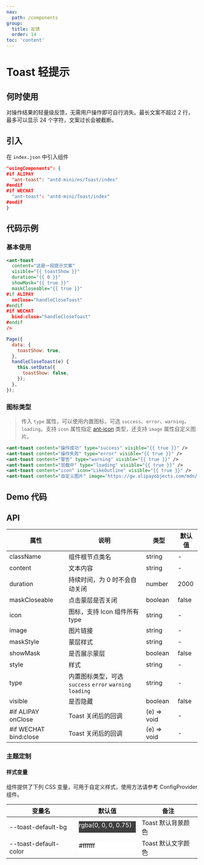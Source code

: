 ```yaml
---
nav:
  path: /components
group:
  title: 反馈
  order: 14
toc: 'content'
---
```


# Toast 轻提示

## 何时使用

对操作结果的轻量级反馈，无需用户操作即可自行消失。最长文案不超过 2 行，最多可以显示 24 个字符，文案过长会被截断。

## 引入

在 `index.json` 中引入组件

```json
"usingComponents": {
#if ALIPAY
  "ant-toast": "antd-mini/es/Toast/index"
#endif
#if WECHAT
  "ant-toast": "antd-mini/Toast/index"
#endif
}
```

## 代码示例

### 基本使用

```xml
<ant-toast
  content="这是一段提示文案"
  visible="{{ toastShow }}"
  duration="{{ 0 }}"
  showMask="{{ true }}"
  maskCloseable="{{ true }}"
#if ALIPAY
  onClose="handleCloseToast"
#endif
#if WECHAT
  bind:close="handleCloseToast"
#endif
/>
```

```js
Page({
  data: {
    toastShow: true,
  },
  handleCloseToast(e) {
    this.setData({
      toastShow: false,
    });
  },
});
```

### 图标类型

> 传入 `type` 属性，可以使用内置图标，可选 `success`、`error`、`warning`、`loading`。支持 `icon` 属性指定 [ant-icon](/components/icon) 类型，还支持 `image` 属性自定义图片。

```xml
<ant-toast content="操作成功" type="success" visible="{{ true }}" />
<ant-toast content="操作失败" type="error" visible="{{ true }}" />
<ant-toast content="警告" type="warning" visible="{{ true }}" />
<ant-toast content="加载中" type="loading" visible="{{ true }}" />
<ant-toast content="icon" icon="LikeOutline" visible="{{ true }}" />
<ant-toast content="自定义图片" image="https://gw.alipayobjects.com/mdn/rms_5118be/afts/img/A*4NPGQ66arP0AAAAAAAAAAAAAARQnAQ" visible="{{ true }}" />
```

## Demo 代码

<code src='../../demo/pages/Toast/index'></code>

## API

| 属性                  | 说明                                                     | 类型        | 默认值 |
| --------------------- | -------------------------------------------------------- | ----------- | ------ |
| className             | 组件根节点类名                                           | string      | -      |
| content               | 文本内容                                                 | string      | -      |
| duration              | 持续时间，为 0 时不会自动关闭                            | number      | 2000   |
| maskCloseable         | 点击蒙层是否关闭                                         | boolean     | false  |
| icon                  | 图标，支持 Icon 组件所有 type                            | string      | -      |
| image                 | 图片链接                                                 | string      | -      |
| maskStyle             | 蒙层样式                                                 | string      | -      |
| showMask              | 是否展示蒙层                                             | boolean     | false  |
| style                 | 样式                                                     | string      | -      |
| type                  | 内置图标类型，可选 `success` `error` `warning` `loading` | string      | -      |
| visible               | 是否隐藏                                                 | boolean     | false  |
| #if ALIPAY onClose    | Toast 关闭后的回调                                       | (e) => void | -      |
| #if WECHAT bind:close | Toast 关闭后的回调                                       | (e) => void | -      |

### 主题定制

#### 样式变量

组件提供了下列 CSS 变量，可用于自定义样式，使用方法请参考 ConfigProvider 组件。

| 变量名                | 默认值                                                                                                                    | 备注               |
| --------------------- | ------------------------------------------------------------------------------------------------------------------------- | ------------------ |
| --toast-default-bg    | <div style="width: 150px; height: 30px; background-color: rgba(0, 0, 0, 0.75); color: #ffffff;">rgba(0, 0, 0, 0.75)</div> | Toast 默认背景颜色 |
| --toast-default-color | <div style="width: 150px; height: 30px; background-color: #ffffff; color: #000000;">#ffffff</div>                         | Toast 默认文字颜色 |
